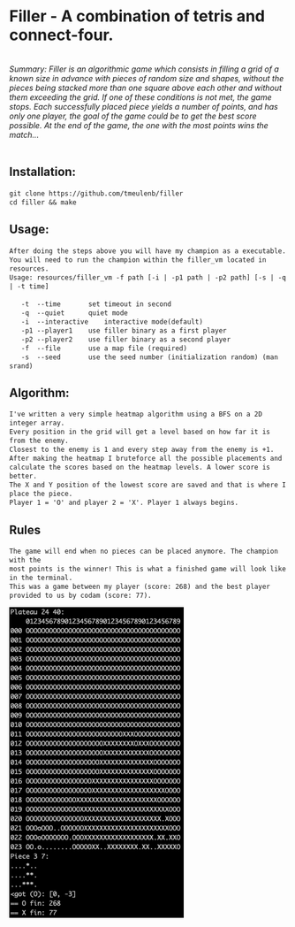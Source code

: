# Filler - A combination of tetris and connect-four.

</br>
<em>Summary:
Filler is an algorithmic game which consists in filling a grid of a known size in advance
with pieces of random size and shapes, without the pieces being stacked more than one
square above each other and without them exceeding the grid. If one of these conditions
is not met, the game stops.
Each successfully placed piece yields a number of points, and has only one player, the
goal of the game could be to get the best score possible. At the
end of the game, the one with the most points wins the match...</em>
</br>
</br>

## Installation:

```
git clone https://github.com/tmeulenb/filler
cd filler && make
```

## Usage:
```
After doing the steps above you will have my champion as a executable. 
You will need to run the champion within the filler_vm located in resources.
Usage: resources/filler_vm -f path [-i | -p1 path | -p2 path] [-s | -q | -t time]

   -t  --time		set timeout in second
   -q  --quiet		quiet mode
   -i  --interactive	interactive mode(default)
   -p1 --player1	use filler binary as a first player
   -p2 --player2	use filler binary as a second player
   -f  --file		use a map file (required)
   -s  --seed		use the seed number (initialization random) (man srand)
```

## Algorithm:
```
I've written a very simple heatmap algorithm using a BFS on a 2D integer array. 
Every position in the grid will get a level based on how far it is from the enemy.
Closest to the enemy is 1 and every step away from the enemy is +1. 
After making the heatmap I bruteforce all the possible placements and 
calculate the scores based on the heatmap levels. A lower score is better. 
The X and Y position of the lowest score are saved and that is where I place the piece.
Player 1 = 'O' and player 2 = 'X'. Player 1 always begins.

```

## Rules
```
The game will end when no pieces can be placed anymore. The champion with the 
most points is the winner! This is what a finished game will look like in the terminal.
This was a game between my player (score: 268) and the best player provided to us by codam (score: 77).
```
![Finished Game.](srcs/filler.png)
</br>
</br>
